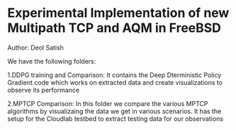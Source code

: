 # Experimental Implementation of new Multipath TCP and AQM in FreeBSD
Author: Deol Satish

We have the following folders:

1.DDPG training and Comparison: It contains the Deep Dterministic Policy Gradient code which works on extracted data and create visualizations to observe its performance

2.MPTCP Comparison: In this folder we compare the various MPTCP algorithms by visualizaing the data we get in various scenarios. It has the setup for the Cloudlab testbed to extract testing data for our observations
